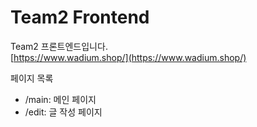 # Team2 Frontend

Team2 프론트엔드입니다.  
[https://www.wadium.shop/](https://www.wadium.shop/)

페이지 목록

- /main: 메인 페이지
- /edit: 글 작성 페이지
